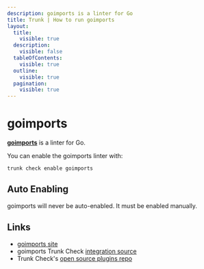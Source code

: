 ```yaml
---
description: goimports is a linter for Go
title: Trunk | How to run goimports
layout:
  title:
    visible: true
  description:
    visible: false
  tableOfContents:
    visible: true
  outline:
    visible: true
  pagination:
    visible: true
---
```


# goimports

[**goimports**](https://pkg.go.dev/golang.org/x/tools/cmd/goimports) is a linter for Go.

You can enable the goimports linter with:

```shell
trunk check enable goimports
```

## Auto Enabling

goimports will never be auto-enabled. It must be enabled manually.





## Links

- [goimports site](https://pkg.go.dev/golang.org/x/tools/cmd/goimports)
- goimports Trunk Check [integration source](https://github.com/trunk-io/plugins/tree/main/linters/goimports)
- Trunk Check's [open source plugins repo](https://github.com/trunk-io/plugins/tree/main)
